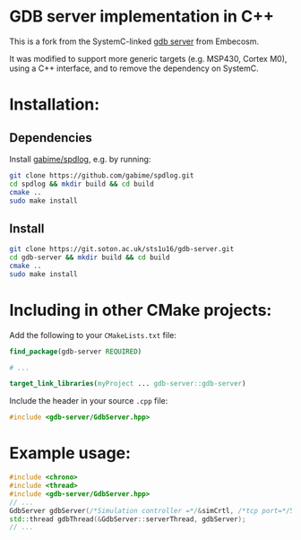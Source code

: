 GDB server implementation in C++
===================================

This is a fork from the SystemC-linked [gdb server](https://www.embecosm.com/appnotes/ean7/html/ch01.html) from Embecosm.

It was modified to support more generic targets (e.g. MSP430, Cortex M0), using a C++ interface, and to remove the dependency on SystemC.

Installation:
===================================

Dependencies
-----------------------------------

Install [gabime/spdlog](https://github.com/gabime/spdlog), e.g. by running:

```bash
git clone https://github.com/gabime/spdlog.git
cd spdlog && mkdir build && cd build
cmake ..
sudo make install
```

Install
-----------------------------------

``` bash
git clone https://git.soton.ac.uk/sts1u16/gdb-server.git
cd gdb-server && mkdir build && cd build
cmake ..
sudo make install
```

Including in other CMake projects:
==================================

Add the following to your `CMakeLists.txt` file:

``` cmake
find_package(gdb-server REQUIRED)

# ...

target_link_libraries(myProject ... gdb-server::gdb-server)
```

Include the header in your source `.cpp` file:

``` c++
#include <gdb-server/GdbServer.hpp>
```

Example usage:
======

``` c++
#include <chrono>
#include <thread>
#include <gdb-server/GdbServer.hpp>
// ...
GdbServer gdbServer(/*Simulation controller =*/&simCrtl, /*tcp port=*/51000);
std::thread gdbThread(&GdbServer::serverThread, gdbServer);
// ...
```
